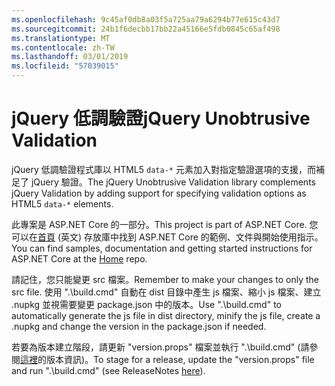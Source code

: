 ```yaml
---
ms.openlocfilehash: 9c45af0db8a03f5a725aa79a6294b77e615c43d7
ms.sourcegitcommit: 24b1f6decbb17bb22a45166e5fdb0845c65af498
ms.translationtype: MT
ms.contentlocale: zh-TW
ms.lasthandoff: 03/01/2019
ms.locfileid: "57039015"
---
```

<a name="jquery-unobtrusive-validation"></a><span data-ttu-id="9c13f-101">jQuery 低調驗證</span><span class="sxs-lookup"><span data-stu-id="9c13f-101">jQuery Unobtrusive Validation</span></span>
=============================

<span data-ttu-id="9c13f-102">jQuery 低調驗證程式庫以 HTML5 `data-*` 元素加入對指定驗證選項的支援，而補足了 jQuery 驗證。</span><span class="sxs-lookup"><span data-stu-id="9c13f-102">The jQuery Unobtrusive Validation library complements jQuery Validation by adding support for specifying validation options as HTML5 `data-*` elements.</span></span>

<span data-ttu-id="9c13f-103">此專案是 ASP.NET Core 的一部分。</span><span class="sxs-lookup"><span data-stu-id="9c13f-103">This project is part of ASP.NET Core.</span></span> <span data-ttu-id="9c13f-104">您可以在[首頁](https://github.com/aspnet/home) \(英文\) 存放庫中找到 ASP.NET Core 的範例、文件與開始使用指示。</span><span class="sxs-lookup"><span data-stu-id="9c13f-104">You can find samples, documentation and getting started instructions for ASP.NET Core at the [Home](https://github.com/aspnet/home) repo.</span></span>

<span data-ttu-id="9c13f-105">請記住，您只能變更 src 檔案。</span><span class="sxs-lookup"><span data-stu-id="9c13f-105">Remember to make your changes to only the src file.</span></span> <span data-ttu-id="9c13f-106">使用 ".\build.cmd" 自動在 dist 目錄中產生 js 檔案、縮小 js 檔案、建立 .nupkg 並視需要變更 package.json 中的版本。</span><span class="sxs-lookup"><span data-stu-id="9c13f-106">Use ".\build.cmd" to automatically generate the js file in dist directory, minify the js file, create a .nupkg and change the version in the package.json if needed.</span></span>

<span data-ttu-id="9c13f-107">若要為版本建立階段，請更新 "version.props" 檔案並執行 ".\build.cmd" (請參閱[這裡](https://github.com/aspnet/jquery-validation-unobtrusive/wiki/Release-checklist)的版本資訊)。</span><span class="sxs-lookup"><span data-stu-id="9c13f-107">To stage for a release, update the "version.props" file and run ".\build.cmd" (see ReleaseNotes [here](https://github.com/aspnet/jquery-validation-unobtrusive/wiki/Release-checklist)).</span></span>